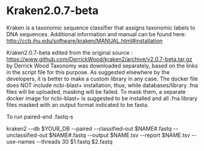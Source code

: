 # Kraken2.0.7-beta
Kraken is a taxonomic sequence classifier that assigns taxonomic labels to DNA sequences. 
Additional information and manual can be found here: http://ccb.jhu.edu/software/kraken/MANUAL.html#installation

Kraken2.0.7-beta edited from the original source : https://www.github.com/DerrickWood/kraken2/archive/v2.0.7-beta.tar.gz by Derrick Wood
Taxonomy was downloaded separately, based on the links in the script file for this purpose.
As suggested elsewhere by the developers, it is better to make a custom library in any case. 
The docker file does NOT include ncbi-blast+ installation, thus, while databases/library .fna files will be uploaded, masking will be failed. To mask them, a separate docker image for ncbi-blast+ is suggested to be installed and all .fna library files masked with an output format indicated to be fasta.


To run paired-end .fastq-s

kraken2 --db $YOUR_DB --paired --classified-out $NAME#.fastq --unclassified-out $NAME#.fastq --output $NAME.tsv --report  $NAME.tsv --use-names  --threads 30  $1.fastq $2.fastq

